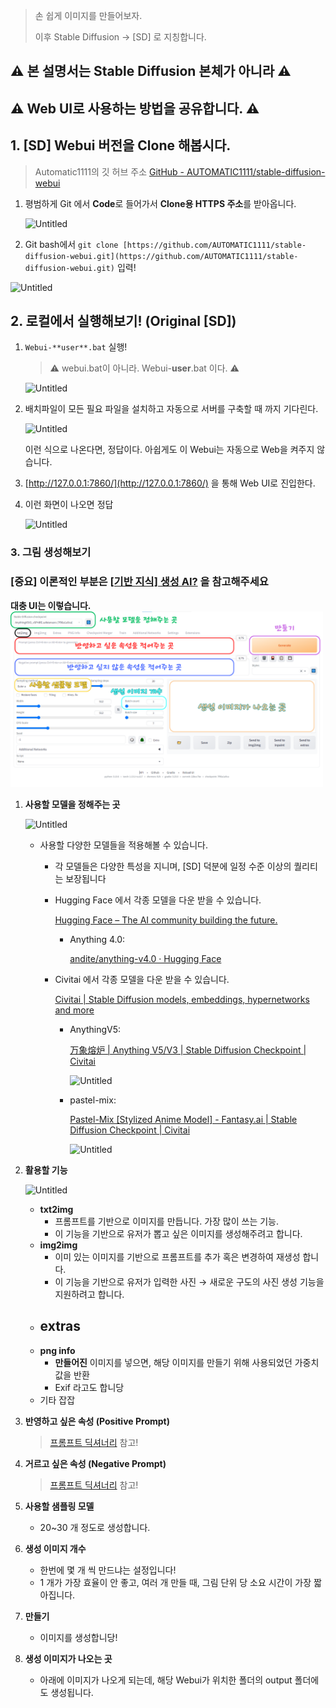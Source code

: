> 손 쉽게 이미지를 만들어보자.
> 
> 
> 이후 Stable Diffusion → [SD] 로 지칭합니다.
> 

## ⚠️ 본 설명서는 Stable Diffusion 본체가 아니라 ⚠️
## ⚠️     Web UI로 사용하는 방법을 공유합니다.    ⚠️

## 1.  [SD] Webui 버전을 Clone 해봅시다.

> Automatic1111의 깃 허브 주소
> [GitHub - AUTOMATIC1111/stable-diffusion-webui](https://github.com/AUTOMATIC1111/stable-diffusion-webui/)
> 
1. 평범하게 Git 에서 **Code**로 들어가서 **Clone용 HTTPS 주소**를 받아옵니다.
    
    ![Untitled](https://s3-us-west-2.amazonaws.com/secure.notion-static.com/a79d3999-75c2-4a9c-8f20-7631f16aa23a/Untitled.png)
    
2. Git bash에서 `git clone [https://github.com/AUTOMATIC1111/stable-diffusion-webui.git](https://github.com/AUTOMATIC1111/stable-diffusion-webui.git)` 입력!

![Untitled](https://s3-us-west-2.amazonaws.com/secure.notion-static.com/34c19521-8006-4ff1-9f57-977b660eff90/Untitled.png)

## 2. 로컬에서 실행해보기! (Original [SD])

1. `Webui-**user**.bat` 실행!  
    
    > ⚠️ webui.bat이 아니라. Webui-**user**.bat 이다. ⚠️
    > 
    
    ![Untitled](https://s3-us-west-2.amazonaws.com/secure.notion-static.com/759b2b64-0545-4a99-8cd5-f51b55f45351/Untitled.png)
    
2. 배치파일이 모든 필요 파일을 설치하고 자동으로 서버를 구축할 때 까지 기다린다.
    
    ![Untitled](https://s3-us-west-2.amazonaws.com/secure.notion-static.com/a6d12d01-3da9-44d9-886d-3d8c20cb7b4f/Untitled.png)
    
    이런 식으로 나온다면, 정답이다. 아쉽게도 이 Webui는 자동으로 Web을 켜주지 않습니다.
    
3. [http://127.0.0.1:7860/](http://127.0.0.1:7860/) 을 통해 Web UI로 진입한다.
4. 이런 화면이 나오면 정답
    
    ![Untitled](https://s3-us-west-2.amazonaws.com/secure.notion-static.com/1fd82c37-881a-42ac-935b-cce2ba9878cf/Untitled.png)
    

### 3. 그림 생성해보기

### [중요] 이론적인 부분은 [[기반 지식] 생성 AI?](https://www.notion.so/AI-62f7f825142440809cc47b88543a8709) 을 참고해주세요

**대충 UI는 이렇습니다.**
<img src=".\asset\Webui.png" width="500" >
1. **사용할 모델을 정해주는 곳**
    
    ![Untitled](https://s3-us-west-2.amazonaws.com/secure.notion-static.com/bc449ead-d30e-4a90-a09d-dc6026a86c01/Untitled.png)
    
    - 사용할 다양한 모델들을 적용해볼 수 있습니다.
        - 각 모델들은 다양한 특성을 지니며, [SD] 덕분에 일정 수준 이상의 퀄리티는 보장됩니다
        - Hugging Face 에서 각종 모델을 다운 받을 수 있습니다.
            
            [Hugging Face – The AI community building the future.](https://huggingface.co/)
            
            - Anything 4.0:
                
                [andite/anything-v4.0 · Hugging Face](https://huggingface.co/andite/anything-v4.0)
                
        - Civitai 에서 각종 모델을 다운 받을 수 있습니다.
            
            [Civitai | Stable Diffusion models, embeddings, hypernetworks and more](https://civitai.com/)
            
            - AnythingV5:
                
                [万象熔炉 | Anything V5/V3 | Stable Diffusion Checkpoint | Civitai](https://civitai.com/models/9409/or-anything-v5v3)
                
                ![Untitled](https://s3-us-west-2.amazonaws.com/secure.notion-static.com/79728ca4-5ca8-4c9b-8d70-3040ca88fc25/Untitled.png)
                
            - pastel-mix:
                
                [Pastel-Mix [Stylized Anime Model] - Fantasy.ai | Stable Diffusion Checkpoint | Civitai](https://civitai.com/models/5414/pastel-mix-stylized-anime-model-fantasyai)
                
                ![Untitled](https://s3-us-west-2.amazonaws.com/secure.notion-static.com/b4172450-703f-4222-9804-7ae28cbf1f35/Untitled.png)
                
        
2. **활용할 기능**
    
    ![Untitled](https://s3-us-west-2.amazonaws.com/secure.notion-static.com/d34f9ab1-03e0-443c-9b54-4db13059676a/Untitled.png)
    
    - **txt2img**
        - 프롬프트를 기반으로 이미지를 만듭니다. 가장 많이 쓰는 기능.
        - 이 기능을 기반으로 유저가 뽑고 싶은 이미지를 생성해주려고 합니다.
    - **img2img**
        - 이미 있는 이미지를 기반으로 프롬프트를 추가 혹은 변경하여 재생성 합니다.
        - 이 기능을 기반으로 유저가 입력한 사진 → 새로운 구도의 사진 생성 기능을 지원하려고 합니다.
    - **extras**
        - 
    - **png info**
        - **만들어진** 이미지를 넣으면, 해당 이미지를 만들기 위해 사용되었던 가중치 값을 반환
        - Exif 라고도 합니당
    - 기타 잡잡
3. **반영하고 싶은 속성 (Positive Prompt)**
    
    > [프롬프트 딕셔너리](https://www.notion.so/84b8a4518a8241c4a7d67a411e3d65f8) 참고!
    > 
    
4. **거르고 싶은 속성 (Negative Prompt)**
    
    > [프롬프트 딕셔너리](https://www.notion.so/84b8a4518a8241c4a7d67a411e3d65f8) 참고!
    > 
    
5. **사용할 샘플링 모델**
    - 20~30 개 정도로 생성합니다.
6. **생성 이미지 개수**
    - 한번에 몇 개 씩 만드냐는 설정입니다!
    - 1 개가 가장 효율이 안 좋고, 여러 개 만들 때, 그림 단위 당 소요 시간이 가장 짧아집니다.
7. **만들기**
    - 이미지를 생성합니당!
8. **생성 이미지가 나오는 곳**
    - 아래에 이미지가 나오게 되는데, 해당 Webui가 위치한 폴더의 output 폴더에도 생성됩니다.